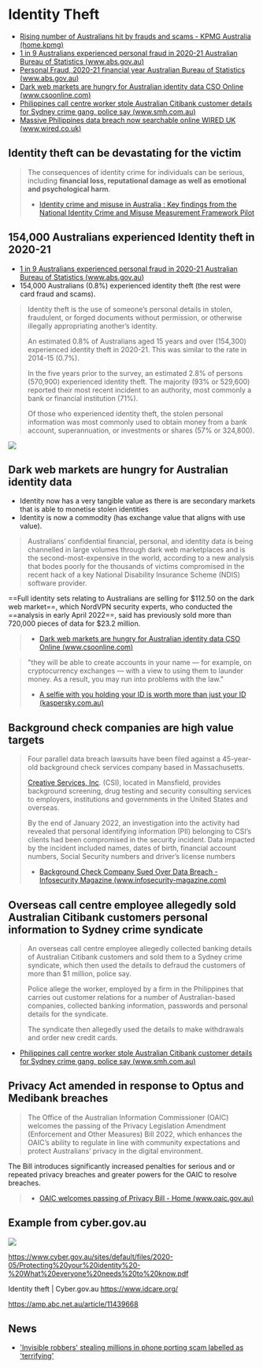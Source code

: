 # Identity Theft

- [Rising number of Australians hit by frauds and scams - KPMG Australia (home.kpmg)](https://home.kpmg/au/en/home/media/press-releases/2022/03/rising-number-australians-hit-by-frauds-and-scams-24-march-2022.html)
- [1 in 9 Australians experienced personal fraud in 2020-21  Australian Bureau of Statistics (www.abs.gov.au)](https://www.abs.gov.au/media-centre/media-releases/1-9-australians-experienced-personal-fraud-2020-21)
- [Personal Fraud, 2020-21 financial year  Australian Bureau of Statistics (www.abs.gov.au)](https://www.abs.gov.au/statistics/people/crime-and-justice/personal-fraud/latest-release)
- [Dark web markets are hungry for Australian identity data  CSO Online (www.csoonline.com)](https://www.csoonline.com/article/3664117/dark-web-markets-are-hungry-for-australian-identity-data.html)
- [Philippines call centre worker stole Australian Citibank customer details for Sydney crime gang, police say (www.smh.com.au)](https://www.smh.com.au/national/nsw/philippines-call-centre-worker-stole-australian-citibank-customer-details-for-sydney-crime-gang-police-say-20150702-gi3lbd.html)
- [Massive Philippines data breach now searchable online  WIRED UK (www.wired.co.uk)](https://www.wired.co.uk/article/philippines-data-breach-comelec-searchable-website)

## Identity theft can be devastating for the victim

>The consequences of identity crime for individuals can be serious, including **financial loss, reputational damage as well as emotional and psychological harm**.
>
> - [Identity crime and misuse in Australia : Key findings from the National Identity Crime and Misuse Measurement Framework Pilot](https://www.homeaffairs.gov.au/criminal-justice/files/national-identity-crime-and-misuse-pilot.PDF)

## 154,000 Australians experienced Identity theft in 2020-21

- [1 in 9 Australians experienced personal fraud in 2020-21  Australian Bureau of Statistics (www.abs.gov.au)](https://www.abs.gov.au/media-centre/media-releases/1-9-australians-experienced-personal-fraud-2020-21)
- 154,000 Australians (0.8%) experienced identity theft (the rest were card fraud and scams).

> Identity theft is the use of someone’s personal details in stolen, fraudulent, or forged documents without permission, or otherwise illegally appropriating another’s identity.
> 
> An estimated 0.8% of Australians aged 15 years and over (154,300) experienced identity theft in 2020-21. This was similar to the rate in 2014-15 (0.7%).
> 
> In the five years prior to the survey, an estimated 2.8% of persons (570,900) experienced identity theft. The majority (93% or 529,600) reported their most recent incident to an authority, most commonly a bank or financial institution (71%).
> 
> Of those who experienced identity theft, the stolen personal information was most commonly used to obtain money from a bank account, superannuation, or investments or shares (57% or 324,800).

![](assets/Pasted%20image%2020221226190747.png)

## Dark web markets are hungry for Australian identity data

- Identity now has a very tangible value as there is are secondary markets that is able to monetise stolen identities
- Identity is now a commodity (has exchange value that aligns with use value).

>Australians’ confidential financial, personal, and identity data is being channelled in large volumes through dark web marketplaces and is the second-most-expensive in the world, according to a new analysis that bodes poorly for the thousands of victims compromised in the recent hack of a key National Disability Insurance Scheme (NDIS) software provider.
>
  ==Full identity sets relating to Australians are selling for $112.50 on the dark web market==, which NordVPN security experts, who conducted the ==analysis in early April 2022==, said has previously sold more than 720,000 pieces of data for $23.2 million.
 >
>- [Dark web markets are hungry for Australian identity data  CSO Online (www.csoonline.com)](https://www.csoonline.com/article/3664117/dark-web-markets-are-hungry-for-australian-identity-data.html)

> "they will be able to create accounts in your name — for example, on cryptocurrency exchanges — with a view to using them to launder money. As a result, you may run into problems with the law."
> - [A selfie with you holding your ID is worth more than just your ID (kaspersky.com.au)](https://www.kaspersky.com.au/blog/selfie-with-id-card-scam/23215/)

## Background check companies are high value targets

> Four parallel data breach lawsuits have been filed against a 45-year-old background check services company based in Massachusetts.
>
> [Creative Services, Inc](http://www.creativeservices.com/). (CSI), located in Mansfield, provides background screening, drug testing and security consulting services to employers, institutions and governments in the United States and overseas.
> 
> By the end of January 2022, an investigation into the activity had revealed that personal identifying information (PII) belonging to CSI’s clients had been compromised in the security incident. Data impacted by the incident included names, dates of birth, financial account numbers, Social Security numbers and driver’s license numbers
>
>- [Background Check Company Sued Over Data Breach - Infosecurity Magazine (www.infosecurity-magazine.com)](https://www.infosecurity-magazine.com/news/background-check-company-sued-over/)

## Overseas call centre employee allegedly sold Australian Citibank customers personal information to Sydney crime syndicate

> An overseas call centre employee allegedly collected banking details of Australian Citibank customers and sold them to a Sydney crime syndicate, which then used the details to defraud the customers of more than $1 million, police say.
>
> Police allege the worker, employed by a firm in the Philippines that carries out customer relations for a number of Australian-based companies, collected banking information, passwords and personal details for the syndicate.
> 
>The syndicate then allegedly used the details to make withdrawals and order new credit cards.
> 
 - [Philippines call centre worker stole Australian Citibank customer details for Sydney crime gang, police say (www.smh.com.au)](https://www.smh.com.au/national/nsw/philippines-call-centre-worker-stole-australian-citibank-customer-details-for-sydney-crime-gang-police-say-20150702-gi3lbd.html)

## Privacy Act amended in response to Optus and Medibank breaches

>The Office of the Australian Information Commissioner (OAIC) welcomes the passing of the Privacy Legislation Amendment (Enforcement and Other Measures) Bill 2022, which enhances the OAIC’s ability to regulate in line with community expectations and protect Australians’ privacy in the digital environment.
> 
  The Bill introduces significantly increased penalties for serious and or repeated privacy breaches and greater powers for the OAIC to resolve breaches.
  >
>- [OAIC welcomes passing of Privacy Bill - Home (www.oaic.gov.au)](https://www.oaic.gov.au/updates/news-and-media/oaic-welcomes-passing-of-privacy-bill)

## Example from cyber.gov.au

![](assets/IMG_7778.png)


https://www.cyber.gov.au/sites/default/files/2020-05/Protecting%20your%20identity%20-%20What%20everyone%20needs%20to%20know.pdf



Identity theft | Cyber.gov.au
https://www.idcare.org/

https://amp.abc.net.au/article/11439668


## News 

 -  ['Invisible robbers' stealing millions in phone porting scam labelled as 'terrifying'](
https://amp.abc.net.au/article/102316168)